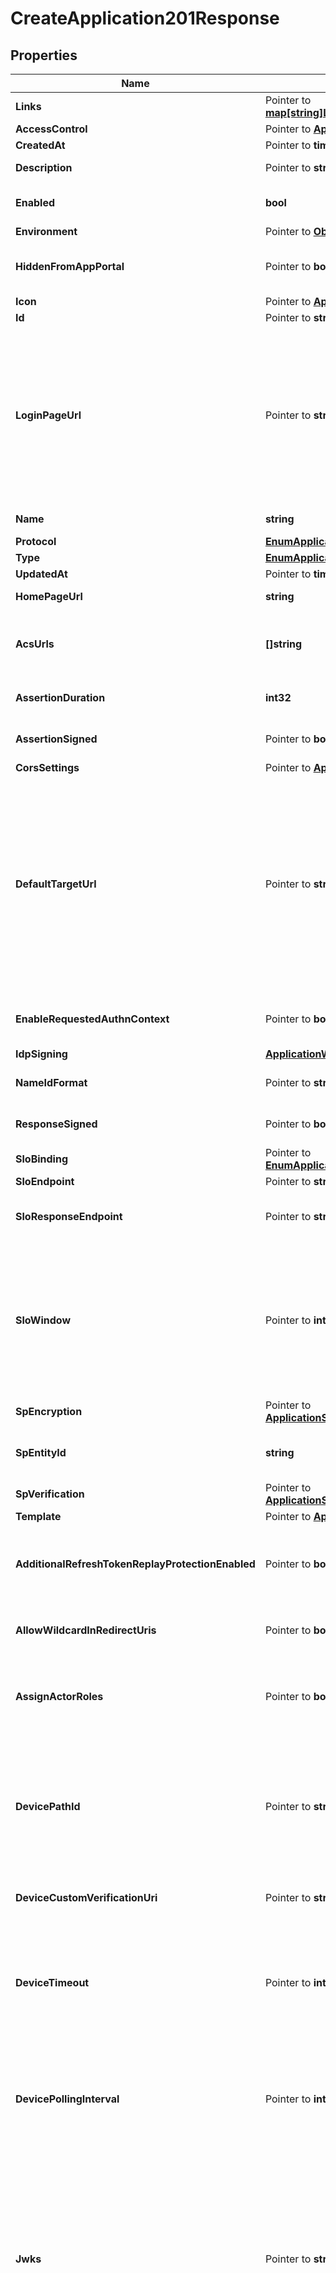# CreateApplication201Response

## Properties

Name | Type | Description | Notes
------------ | ------------- | ------------- | -------------
**Links** | Pointer to [**map[string]LinksHATEOASValue**](LinksHATEOASValue.md) |  | [optional] [readonly] 
**AccessControl** | Pointer to [**ApplicationAccessControl**](ApplicationAccessControl.md) |  | [optional] 
**CreatedAt** | Pointer to **time.Time** | The time the resource was created. | [optional] [readonly] 
**Description** | Pointer to **string** | A string that specifies the description of the application. | [optional] 
**Enabled** | **bool** | A string that specifies the current enabled state of the application. Options are ENABLED or DISABLED. | 
**Environment** | Pointer to [**ObjectEnvironment**](ObjectEnvironment.md) |  | [optional] 
**HiddenFromAppPortal** | Pointer to **bool** | A boolean to specify whether the application is hidden in the application portal despite the configured group access policy. | [optional] 
**Icon** | Pointer to [**ApplicationIcon**](ApplicationIcon.md) |  | [optional] 
**Id** | Pointer to **string** | A string that specifies the application ID. | [optional] [readonly] 
**LoginPageUrl** | Pointer to **string** | A string that specifies the custom login page URL for the application. If you set the loginPageUrl property for applications in an environment that sets a custom domain, the URL should include the top-level domain and at least one additional domain level. Warning To avoid issues with third-party cookies in some browsers, a custom domain must be used, giving your PingOne environment the same parent domain as your authentication application. For more information about custom domains, see Custom domains. | [optional] 
**Name** | **string** | A string that specifies the name of the application. This is a required property. | 
**Protocol** | [**EnumApplicationProtocol**](EnumApplicationProtocol.md) |  | 
**Type** | [**EnumApplicationType**](EnumApplicationType.md) |  | 
**UpdatedAt** | Pointer to **time.Time** | The time the resource was last updated. | [optional] [readonly] 
**HomePageUrl** | **string** | A string that specifies the custom home page URL for the application. | 
**AcsUrls** | **[]string** | A string that specifies the Assertion Consumer Service URLs. The first URL in the list is used as default (there must be at least one URL). This is a required property. | 
**AssertionDuration** | **int32** | An integer that specifies the assertion validity duration in seconds. This is a required property. | 
**AssertionSigned** | Pointer to **bool** | A boolean that specifies whether the SAML assertion itself should be signed. The default value is &#x60;true&#x60;. | [optional] [default to true]
**CorsSettings** | Pointer to [**ApplicationCorsSettings**](ApplicationCorsSettings.md) |  | [optional] 
**DefaultTargetUrl** | Pointer to **string** | This is used as the RelayState parameter by the IdP to deep link into the application after authentication. This value can be overridden by the applicationUrl query parameter for GET Identity Provider Initiated SSO. Although both of these parameters are generally URLs, because they are used as deep links, this is not enforced. If neither defaultTargetUrl nor applicationUrl is specified during a SAML authentication flow, no RelayState value is supplied to the application. The defaultTargetUrl (or the applicationUrl) value is passed to the SAML application&#39;s ACS URL as a separate RelayState key value (not within the SAMLResponse key value). | [optional] 
**EnableRequestedAuthnContext** | Pointer to **bool** | Indicates whether &#x60;requestedAuthnContext&#x60; is taken into account in policy decision-making during authentication. | [optional] 
**IdpSigning** | [**ApplicationWSFEDAllOfIdpSigning**](ApplicationWSFEDAllOfIdpSigning.md) |  | 
**NameIdFormat** | Pointer to **string** | A string that specifies the format of the Subject NameID attibute in the SAML assertion | [optional] 
**ResponseSigned** | Pointer to **bool** | A boolean that specifies whether the SAML assertion response itself should be signed. The default value is &#x60;false&#x60;. | [optional] [default to false]
**SloBinding** | Pointer to [**EnumApplicationSAMLSloBinding**](EnumApplicationSAMLSloBinding.md) |  | [optional] [default to ENUMAPPLICATIONSAMLSLOBINDING_POST]
**SloEndpoint** | Pointer to **string** | The single logout endpoint URL. | [optional] 
**SloResponseEndpoint** | Pointer to **string** | A string that specifies the endpoint URL to submit the logout response. If a value is not provided, the sloEndpoint property value is used to submit SLO response. | [optional] 
**SloWindow** | Pointer to **int32** | Defines how long PingOne can exchange logout messages with the application, specifically a &#x60;LogoutRequest&#x60; from the application, since the initial request. PingOne can also send a &#x60;LogoutRequest&#x60; to the application when a single logout is initiated by the user from other session participants, such as an application or identity provider. This setting is per application. The SLO logout is separate from the user session logout that revokes all tokens. | [optional] 
**SpEncryption** | Pointer to [**ApplicationSAMLAllOfSpEncryption**](ApplicationSAMLAllOfSpEncryption.md) |  | [optional] 
**SpEntityId** | **string** | A string that specifies the service provider entity ID used to lookup the application. This is a required property and is unique within the environment. | 
**SpVerification** | Pointer to [**ApplicationSAMLAllOfSpVerification**](ApplicationSAMLAllOfSpVerification.md) |  | [optional] 
**Template** | Pointer to [**ApplicationTemplate**](ApplicationTemplate.md) |  | [optional] 
**AdditionalRefreshTokenReplayProtectionEnabled** | Pointer to **bool** | When set to &#x60;true&#x60; (the default), if you attempt to reuse the refresh token, the authorization server immediately revokes the reused refresh token, as well as all descendant tokens. Setting this to null equates to a &#x60;false&#x60; setting. | [optional] [default to true]
**AllowWildcardInRedirectUris** | Pointer to **bool** | A boolean to specify whether wildcards are allowed in redirect URIs. For more information, see [Wildcards in Redirect URIs](https://docs.pingidentity.com/csh?context&#x3D;p1_c_wildcard_redirect_uri). | [optional] 
**AssignActorRoles** | Pointer to **bool** | A boolean that specifies whether the permissions service should assign default roles to the application. This property is set only on the POST request. The property is ignored when included in a PUT request. | [optional] 
**DevicePathId** | Pointer to **string** | A string that specifies a unique identifier within an environment for a device authorization grant flow to provide a short identifier to the application. This property is ignored when the &#x60;deviceCustomVerificationUri&#x60; property is configured. The string can contain any letters, numbers, and some special characters (regex &#x60;a-zA-Z0-9_-&#x60;). It can have a length of no more than 50 characters (&#x60;min&#x60;/&#x60;max&#x60;&#x3D;&#x60;1&#x60;/&#x60;50&#x60;). | [optional] 
**DeviceCustomVerificationUri** | Pointer to **string** | A string that specifies an optional custom verification URI that is returned for the &#x60;/device_authorization&#x60; endpoint. | [optional] 
**DeviceTimeout** | Pointer to **int32** | An integer that specifies the length of time (in seconds) that the &#x60;userCode&#x60; and &#x60;deviceCode&#x60; returned by the &#x60;/device_authorization&#x60; endpoint are valid. This property is required only for applications in which the &#x60;grantTypes&#x60; property is set to &#x60;device_code&#x60;. The default value is &#x60;600&#x60; seconds. It can have a value of no more than &#x60;3600&#x60; seconds (&#x60;min&#x60;/&#x60;max&#x60;&#x3D;&#x60;1&#x60;/&#x60;3600&#x60;). | [optional] [default to 600]
**DevicePollingInterval** | Pointer to **int32** | An integer that specifies the frequency (in seconds) for the client to poll the &#x60;/as/token&#x60; endpoint. This property is required only for applications in which the &#x60;grantTypes&#x60; property is set to &#x60;device_code&#x60;. The default value is &#x60;5&#x60; seconds. It can have a value of no more than &#x60;60&#x60; seconds (&#x60;min&#x60;/&#x60;max&#x60;&#x3D;&#x60;1&#x60;/&#x60;60&#x60;). | [optional] [default to 5]
**Jwks** | Pointer to **string** | A JWKS string that validates the signature of signed JWTs for applications that use the &#x60;PRIVATE_KEY_JWT&#x60; option for the &#x60;tokenEndpointAuthMethod&#x60;. This property is required when &#x60;tokenEndpointAuthMethod&#x60; is &#x60;PRIVATE_KEY_JWT&#x60; and the &#x60;jwksUrl&#x60; property is empty. For more information, see [Create a private_key_jwt JWKS string](https://apidocs.pingidentity.com/pingone/platform/v1/api/#create-a-private_key_jwt-jwks-string). This property is also required if the optional &#x60;request&#x60; property JWT on the authorize endpoint is signed using the RS256 (or RS384, RS512) signing algorithm and the &#x60;jwksUrl&#x60; property is empty. For more infornmation about signing the request property JWT, see [Create a request property JWT](https://apidocs.pingidentity.com/pingone/platform/v1/api/#create-a-request-property-jwt). | [optional] 
**JwksUrl** | Pointer to **string** | A URL (supports &#x60;https://&#x60; only) that provides access to a JWKS string that validates the signature of signed JWTs for applications that use the &#x60;PRIVATE_KEY_JWT&#x60; option for the &#x60;tokenEndpointAuthMethod&#x60;. This property is required when &#x60;tokenEndpointAuthMethod&#x60; is &#x60;PRIVATE_KEY_JWT&#x60; and the &#x60;jwks&#x60; property is empty. For more information, see [Create a private_key_jwt JWKS string](https://apidocs.pingidentity.com/pingone/platform/v1/api/#create-a-private_key_jwt-jwks-string). This property is also required if the optional &#x60;request&#x60; property JWT on the authorize endpoint is signed using the RS256 (or RS384, RS512) signing algorithm and the &#x60;jwks&#x60; property is empty. For more infornmation about signing the request property JWT, see [Create a request property JWT](https://apidocs.pingidentity.com/pingone/platform/v1/api/#create-a-request-property-jwt). | [optional] 
**Mobile** | Pointer to [**ApplicationOIDCAllOfMobile**](ApplicationOIDCAllOfMobile.md) |  | [optional] 
**BundleId** | Pointer to **string** | **Deprecation Notice** This field is deprecated and will be removed in a future release. Use &#x60;mobile.bundleId&#x60; instead.  A string that specifies the bundle associated with the application, for push notifications in native apps. The value of the bundleId property is unique per environment, and once defined, is immutable.  | [optional] 
**PackageName** | Pointer to **string** | **Deprecation Notice** This field is deprecated and will be removed in a future release. Use &#x60;mobile.packageName&#x60; instead.  A string that specifies the package name associated with the application, for push notifications in native apps. The value of the mobile.packageName property is unique per environment, and once defined, is immutable.  | [optional] 
**Kerberos** | Pointer to [**ApplicationWSFEDAllOfKerberos**](ApplicationWSFEDAllOfKerberos.md) |  | [optional] 
**GrantTypes** | [**[]EnumApplicationOIDCGrantType**](EnumApplicationOIDCGrantType.md) | A string that specifies the grant type for the authorization request. This is a required property. Options are AUTHORIZATION_CODE, IMPLICIT, REFRESH_TOKEN, CLIENT_CREDENTIALS. | 
**InitiateLoginUri** | Pointer to **string** | A string that specifies the URI to use for third-parties to begin the sign-on process for the application. If specified, PingOne redirects users to this URI to initiate SSO to PingOne. The application is responsible for implementing the relevant OIDC flow when the initiate login URI is requested. This property is required if you want the application to appear in the PingOne Application Portal. See the OIDC specification section of [Initiating Login from a Third Party](https://openid.net/specs/openid-connect-core-1_0.html#ThirdPartyInitiatedLogin) for more information. | [optional] 
**PkceEnforcement** | Pointer to [**EnumApplicationOIDCPKCEOption**](EnumApplicationOIDCPKCEOption.md) |  | [optional] 
**PostLogoutRedirectUris** | Pointer to **[]string** | A string that specifies the URLs that the browser can be redirected to after logout. | [optional] 
**RedirectUris** | Pointer to **[]string** | A string that specifies the callback URI for the authentication response. | [optional] 
**RefreshTokenDuration** | Pointer to **int32** | An integer that specifies the lifetime in seconds of the refresh token. If a value is not provided, the default value is 2592000, or 30 days. Valid values are between 60 and 2147483647. If the &#x60;refreshTokenRollingDuration&#x60; property is specified for the application, then this property must be less than or equal to the value of &#x60;refreshTokenRollingDuration&#x60;. After this property is set, the value cannot be nullified. This value is used to generate the value for the exp claim when minting a new refresh token. | [optional] [default to 2592000]
**RefreshTokenRollingDuration** | Pointer to **int32** | An integer that specifies the number of seconds a refresh token can be exchanged before re-authentication is required. If a value is not provided, the refresh token is valid forever. Valid values are between 60 and 2147483647. After this property is set, the value cannot be nullified. This value is used to generate the value for the exp claim when minting a new refresh token. | [optional] 
**RefreshTokenRollingGracePeriodDuration** | Pointer to **int32** | The number of seconds that a refresh token may be reused after having been exchanged for a new set of tokens. This is useful in the case of network errors on the client. Valid values are between 0 and 86400 seconds. Null is treated the same as 0. | [optional] 
**ResponseTypes** | Pointer to [**[]EnumApplicationOIDCResponseType**](EnumApplicationOIDCResponseType.md) | The code or token type returned by an authorization request. Options are &#x60;TOKEN&#x60;, &#x60;ID_TOKEN&#x60;, and &#x60;CODE&#x60;. For hybrid flows that specify &#x60;CODE&#x60; with &#x60;TOKEN&#x60; or &#x60;ID_TOKEN&#x60;, see [Hybrid grant type](https://apidocs.pingidentity.com/pingone/main/v1/api/#hybrid-grant-type). | [optional] 
**RequireSignedRequestObject** | Pointer to **bool** | Indicates that the Java Web Token (JWT) for the [request query](https://openid.net/specs/openid-connect-core-1_0.html#RequestObject) parameter is required to be signed. If &#x60;false&#x60; or null (default), a signed request object is not required. Both &#x60;supportUnsignedRequestObject&#x60; and this property cannot be set to &#x60;true&#x60;. | [optional] 
**SupportUnsignedRequestObject** | Pointer to **bool** | A boolean that specifies whether the [request query](https://openid.net/specs/openid-connect-core-1_0.html#RequestObject) parameter JWT is allowed to be unsigned. If false or null (default), an unsigned request object is not allowed. | [optional] 
**Tags** | Pointer to [**[]EnumApplicationTags**](EnumApplicationTags.md) | An array that specifies the list of labels associated with the application. Options are &#x60;PING_FED_CONNECTION_INTEGRATION&#x60;.  Only applicable for creating worker applications. | [optional] 
**TargetLinkUri** | Pointer to **string** | The URI for the application. If specified, PingOne will redirect application users to this URI after a user is authenticated. In the PingOne admin console, this becomes the value of the &#x60;target_link_uri&#x60; parameter used for the Initiate Single Sign-On URL field. | [optional] 
**TokenEndpointAuthMethod** | [**EnumApplicationOIDCTokenAuthMethod**](EnumApplicationOIDCTokenAuthMethod.md) |  | 
**ParRequirement** | Pointer to [**EnumApplicationOIDCPARRequirement**](EnumApplicationOIDCPARRequirement.md) |  | [optional] [default to ENUMAPPLICATIONOIDCPARREQUIREMENT_OPTIONAL]
**ParTimeout** | Pointer to **int32** | PAR timeout in seconds. Must be between &#x60;1&#x60; and &#x60;600&#x60;. The default value is &#x60;60&#x60;. | [optional] [default to 60]
**Signing** | Pointer to [**ApplicationOIDCAllOfSigning**](ApplicationOIDCAllOfSigning.md) |  | [optional] 
**AudienceRestriction** | Pointer to **string** | The service provider ID. Defaults to &#x60;urn:federation:MicrosoftOnline&#x60;. | [optional] [default to "urn:federation:MicrosoftOnline"]
**DomainName** | **string** | The federated domain name (for example, the Azure custom domain). | 
**ReplyUrl** | **string** | The URL that the replying party (such as, Office365) uses to accept submissions of RequestSecurityTokenResponse messages that are a result of SSO requests. | 

## Methods

### NewCreateApplication201Response

`func NewCreateApplication201Response(enabled bool, name string, protocol EnumApplicationProtocol, type_ EnumApplicationType, homePageUrl string, acsUrls []string, assertionDuration int32, idpSigning ApplicationWSFEDAllOfIdpSigning, spEntityId string, grantTypes []EnumApplicationOIDCGrantType, tokenEndpointAuthMethod EnumApplicationOIDCTokenAuthMethod, domainName string, replyUrl string, ) *CreateApplication201Response`

NewCreateApplication201Response instantiates a new CreateApplication201Response object
This constructor will assign default values to properties that have it defined,
and makes sure properties required by API are set, but the set of arguments
will change when the set of required properties is changed

### NewCreateApplication201ResponseWithDefaults

`func NewCreateApplication201ResponseWithDefaults() *CreateApplication201Response`

NewCreateApplication201ResponseWithDefaults instantiates a new CreateApplication201Response object
This constructor will only assign default values to properties that have it defined,
but it doesn't guarantee that properties required by API are set

### GetLinks

`func (o *CreateApplication201Response) GetLinks() map[string]LinksHATEOASValue`

GetLinks returns the Links field if non-nil, zero value otherwise.

### GetLinksOk

`func (o *CreateApplication201Response) GetLinksOk() (*map[string]LinksHATEOASValue, bool)`

GetLinksOk returns a tuple with the Links field if it's non-nil, zero value otherwise
and a boolean to check if the value has been set.

### SetLinks

`func (o *CreateApplication201Response) SetLinks(v map[string]LinksHATEOASValue)`

SetLinks sets Links field to given value.

### HasLinks

`func (o *CreateApplication201Response) HasLinks() bool`

HasLinks returns a boolean if a field has been set.

### GetAccessControl

`func (o *CreateApplication201Response) GetAccessControl() ApplicationAccessControl`

GetAccessControl returns the AccessControl field if non-nil, zero value otherwise.

### GetAccessControlOk

`func (o *CreateApplication201Response) GetAccessControlOk() (*ApplicationAccessControl, bool)`

GetAccessControlOk returns a tuple with the AccessControl field if it's non-nil, zero value otherwise
and a boolean to check if the value has been set.

### SetAccessControl

`func (o *CreateApplication201Response) SetAccessControl(v ApplicationAccessControl)`

SetAccessControl sets AccessControl field to given value.

### HasAccessControl

`func (o *CreateApplication201Response) HasAccessControl() bool`

HasAccessControl returns a boolean if a field has been set.

### GetCreatedAt

`func (o *CreateApplication201Response) GetCreatedAt() time.Time`

GetCreatedAt returns the CreatedAt field if non-nil, zero value otherwise.

### GetCreatedAtOk

`func (o *CreateApplication201Response) GetCreatedAtOk() (*time.Time, bool)`

GetCreatedAtOk returns a tuple with the CreatedAt field if it's non-nil, zero value otherwise
and a boolean to check if the value has been set.

### SetCreatedAt

`func (o *CreateApplication201Response) SetCreatedAt(v time.Time)`

SetCreatedAt sets CreatedAt field to given value.

### HasCreatedAt

`func (o *CreateApplication201Response) HasCreatedAt() bool`

HasCreatedAt returns a boolean if a field has been set.

### GetDescription

`func (o *CreateApplication201Response) GetDescription() string`

GetDescription returns the Description field if non-nil, zero value otherwise.

### GetDescriptionOk

`func (o *CreateApplication201Response) GetDescriptionOk() (*string, bool)`

GetDescriptionOk returns a tuple with the Description field if it's non-nil, zero value otherwise
and a boolean to check if the value has been set.

### SetDescription

`func (o *CreateApplication201Response) SetDescription(v string)`

SetDescription sets Description field to given value.

### HasDescription

`func (o *CreateApplication201Response) HasDescription() bool`

HasDescription returns a boolean if a field has been set.

### GetEnabled

`func (o *CreateApplication201Response) GetEnabled() bool`

GetEnabled returns the Enabled field if non-nil, zero value otherwise.

### GetEnabledOk

`func (o *CreateApplication201Response) GetEnabledOk() (*bool, bool)`

GetEnabledOk returns a tuple with the Enabled field if it's non-nil, zero value otherwise
and a boolean to check if the value has been set.

### SetEnabled

`func (o *CreateApplication201Response) SetEnabled(v bool)`

SetEnabled sets Enabled field to given value.


### GetEnvironment

`func (o *CreateApplication201Response) GetEnvironment() ObjectEnvironment`

GetEnvironment returns the Environment field if non-nil, zero value otherwise.

### GetEnvironmentOk

`func (o *CreateApplication201Response) GetEnvironmentOk() (*ObjectEnvironment, bool)`

GetEnvironmentOk returns a tuple with the Environment field if it's non-nil, zero value otherwise
and a boolean to check if the value has been set.

### SetEnvironment

`func (o *CreateApplication201Response) SetEnvironment(v ObjectEnvironment)`

SetEnvironment sets Environment field to given value.

### HasEnvironment

`func (o *CreateApplication201Response) HasEnvironment() bool`

HasEnvironment returns a boolean if a field has been set.

### GetHiddenFromAppPortal

`func (o *CreateApplication201Response) GetHiddenFromAppPortal() bool`

GetHiddenFromAppPortal returns the HiddenFromAppPortal field if non-nil, zero value otherwise.

### GetHiddenFromAppPortalOk

`func (o *CreateApplication201Response) GetHiddenFromAppPortalOk() (*bool, bool)`

GetHiddenFromAppPortalOk returns a tuple with the HiddenFromAppPortal field if it's non-nil, zero value otherwise
and a boolean to check if the value has been set.

### SetHiddenFromAppPortal

`func (o *CreateApplication201Response) SetHiddenFromAppPortal(v bool)`

SetHiddenFromAppPortal sets HiddenFromAppPortal field to given value.

### HasHiddenFromAppPortal

`func (o *CreateApplication201Response) HasHiddenFromAppPortal() bool`

HasHiddenFromAppPortal returns a boolean if a field has been set.

### GetIcon

`func (o *CreateApplication201Response) GetIcon() ApplicationIcon`

GetIcon returns the Icon field if non-nil, zero value otherwise.

### GetIconOk

`func (o *CreateApplication201Response) GetIconOk() (*ApplicationIcon, bool)`

GetIconOk returns a tuple with the Icon field if it's non-nil, zero value otherwise
and a boolean to check if the value has been set.

### SetIcon

`func (o *CreateApplication201Response) SetIcon(v ApplicationIcon)`

SetIcon sets Icon field to given value.

### HasIcon

`func (o *CreateApplication201Response) HasIcon() bool`

HasIcon returns a boolean if a field has been set.

### GetId

`func (o *CreateApplication201Response) GetId() string`

GetId returns the Id field if non-nil, zero value otherwise.

### GetIdOk

`func (o *CreateApplication201Response) GetIdOk() (*string, bool)`

GetIdOk returns a tuple with the Id field if it's non-nil, zero value otherwise
and a boolean to check if the value has been set.

### SetId

`func (o *CreateApplication201Response) SetId(v string)`

SetId sets Id field to given value.

### HasId

`func (o *CreateApplication201Response) HasId() bool`

HasId returns a boolean if a field has been set.

### GetLoginPageUrl

`func (o *CreateApplication201Response) GetLoginPageUrl() string`

GetLoginPageUrl returns the LoginPageUrl field if non-nil, zero value otherwise.

### GetLoginPageUrlOk

`func (o *CreateApplication201Response) GetLoginPageUrlOk() (*string, bool)`

GetLoginPageUrlOk returns a tuple with the LoginPageUrl field if it's non-nil, zero value otherwise
and a boolean to check if the value has been set.

### SetLoginPageUrl

`func (o *CreateApplication201Response) SetLoginPageUrl(v string)`

SetLoginPageUrl sets LoginPageUrl field to given value.

### HasLoginPageUrl

`func (o *CreateApplication201Response) HasLoginPageUrl() bool`

HasLoginPageUrl returns a boolean if a field has been set.

### GetName

`func (o *CreateApplication201Response) GetName() string`

GetName returns the Name field if non-nil, zero value otherwise.

### GetNameOk

`func (o *CreateApplication201Response) GetNameOk() (*string, bool)`

GetNameOk returns a tuple with the Name field if it's non-nil, zero value otherwise
and a boolean to check if the value has been set.

### SetName

`func (o *CreateApplication201Response) SetName(v string)`

SetName sets Name field to given value.


### GetProtocol

`func (o *CreateApplication201Response) GetProtocol() EnumApplicationProtocol`

GetProtocol returns the Protocol field if non-nil, zero value otherwise.

### GetProtocolOk

`func (o *CreateApplication201Response) GetProtocolOk() (*EnumApplicationProtocol, bool)`

GetProtocolOk returns a tuple with the Protocol field if it's non-nil, zero value otherwise
and a boolean to check if the value has been set.

### SetProtocol

`func (o *CreateApplication201Response) SetProtocol(v EnumApplicationProtocol)`

SetProtocol sets Protocol field to given value.


### GetType

`func (o *CreateApplication201Response) GetType() EnumApplicationType`

GetType returns the Type field if non-nil, zero value otherwise.

### GetTypeOk

`func (o *CreateApplication201Response) GetTypeOk() (*EnumApplicationType, bool)`

GetTypeOk returns a tuple with the Type field if it's non-nil, zero value otherwise
and a boolean to check if the value has been set.

### SetType

`func (o *CreateApplication201Response) SetType(v EnumApplicationType)`

SetType sets Type field to given value.


### GetUpdatedAt

`func (o *CreateApplication201Response) GetUpdatedAt() time.Time`

GetUpdatedAt returns the UpdatedAt field if non-nil, zero value otherwise.

### GetUpdatedAtOk

`func (o *CreateApplication201Response) GetUpdatedAtOk() (*time.Time, bool)`

GetUpdatedAtOk returns a tuple with the UpdatedAt field if it's non-nil, zero value otherwise
and a boolean to check if the value has been set.

### SetUpdatedAt

`func (o *CreateApplication201Response) SetUpdatedAt(v time.Time)`

SetUpdatedAt sets UpdatedAt field to given value.

### HasUpdatedAt

`func (o *CreateApplication201Response) HasUpdatedAt() bool`

HasUpdatedAt returns a boolean if a field has been set.

### GetHomePageUrl

`func (o *CreateApplication201Response) GetHomePageUrl() string`

GetHomePageUrl returns the HomePageUrl field if non-nil, zero value otherwise.

### GetHomePageUrlOk

`func (o *CreateApplication201Response) GetHomePageUrlOk() (*string, bool)`

GetHomePageUrlOk returns a tuple with the HomePageUrl field if it's non-nil, zero value otherwise
and a boolean to check if the value has been set.

### SetHomePageUrl

`func (o *CreateApplication201Response) SetHomePageUrl(v string)`

SetHomePageUrl sets HomePageUrl field to given value.


### GetAcsUrls

`func (o *CreateApplication201Response) GetAcsUrls() []string`

GetAcsUrls returns the AcsUrls field if non-nil, zero value otherwise.

### GetAcsUrlsOk

`func (o *CreateApplication201Response) GetAcsUrlsOk() (*[]string, bool)`

GetAcsUrlsOk returns a tuple with the AcsUrls field if it's non-nil, zero value otherwise
and a boolean to check if the value has been set.

### SetAcsUrls

`func (o *CreateApplication201Response) SetAcsUrls(v []string)`

SetAcsUrls sets AcsUrls field to given value.


### GetAssertionDuration

`func (o *CreateApplication201Response) GetAssertionDuration() int32`

GetAssertionDuration returns the AssertionDuration field if non-nil, zero value otherwise.

### GetAssertionDurationOk

`func (o *CreateApplication201Response) GetAssertionDurationOk() (*int32, bool)`

GetAssertionDurationOk returns a tuple with the AssertionDuration field if it's non-nil, zero value otherwise
and a boolean to check if the value has been set.

### SetAssertionDuration

`func (o *CreateApplication201Response) SetAssertionDuration(v int32)`

SetAssertionDuration sets AssertionDuration field to given value.


### GetAssertionSigned

`func (o *CreateApplication201Response) GetAssertionSigned() bool`

GetAssertionSigned returns the AssertionSigned field if non-nil, zero value otherwise.

### GetAssertionSignedOk

`func (o *CreateApplication201Response) GetAssertionSignedOk() (*bool, bool)`

GetAssertionSignedOk returns a tuple with the AssertionSigned field if it's non-nil, zero value otherwise
and a boolean to check if the value has been set.

### SetAssertionSigned

`func (o *CreateApplication201Response) SetAssertionSigned(v bool)`

SetAssertionSigned sets AssertionSigned field to given value.

### HasAssertionSigned

`func (o *CreateApplication201Response) HasAssertionSigned() bool`

HasAssertionSigned returns a boolean if a field has been set.

### GetCorsSettings

`func (o *CreateApplication201Response) GetCorsSettings() ApplicationCorsSettings`

GetCorsSettings returns the CorsSettings field if non-nil, zero value otherwise.

### GetCorsSettingsOk

`func (o *CreateApplication201Response) GetCorsSettingsOk() (*ApplicationCorsSettings, bool)`

GetCorsSettingsOk returns a tuple with the CorsSettings field if it's non-nil, zero value otherwise
and a boolean to check if the value has been set.

### SetCorsSettings

`func (o *CreateApplication201Response) SetCorsSettings(v ApplicationCorsSettings)`

SetCorsSettings sets CorsSettings field to given value.

### HasCorsSettings

`func (o *CreateApplication201Response) HasCorsSettings() bool`

HasCorsSettings returns a boolean if a field has been set.

### GetDefaultTargetUrl

`func (o *CreateApplication201Response) GetDefaultTargetUrl() string`

GetDefaultTargetUrl returns the DefaultTargetUrl field if non-nil, zero value otherwise.

### GetDefaultTargetUrlOk

`func (o *CreateApplication201Response) GetDefaultTargetUrlOk() (*string, bool)`

GetDefaultTargetUrlOk returns a tuple with the DefaultTargetUrl field if it's non-nil, zero value otherwise
and a boolean to check if the value has been set.

### SetDefaultTargetUrl

`func (o *CreateApplication201Response) SetDefaultTargetUrl(v string)`

SetDefaultTargetUrl sets DefaultTargetUrl field to given value.

### HasDefaultTargetUrl

`func (o *CreateApplication201Response) HasDefaultTargetUrl() bool`

HasDefaultTargetUrl returns a boolean if a field has been set.

### GetEnableRequestedAuthnContext

`func (o *CreateApplication201Response) GetEnableRequestedAuthnContext() bool`

GetEnableRequestedAuthnContext returns the EnableRequestedAuthnContext field if non-nil, zero value otherwise.

### GetEnableRequestedAuthnContextOk

`func (o *CreateApplication201Response) GetEnableRequestedAuthnContextOk() (*bool, bool)`

GetEnableRequestedAuthnContextOk returns a tuple with the EnableRequestedAuthnContext field if it's non-nil, zero value otherwise
and a boolean to check if the value has been set.

### SetEnableRequestedAuthnContext

`func (o *CreateApplication201Response) SetEnableRequestedAuthnContext(v bool)`

SetEnableRequestedAuthnContext sets EnableRequestedAuthnContext field to given value.

### HasEnableRequestedAuthnContext

`func (o *CreateApplication201Response) HasEnableRequestedAuthnContext() bool`

HasEnableRequestedAuthnContext returns a boolean if a field has been set.

### GetIdpSigning

`func (o *CreateApplication201Response) GetIdpSigning() ApplicationWSFEDAllOfIdpSigning`

GetIdpSigning returns the IdpSigning field if non-nil, zero value otherwise.

### GetIdpSigningOk

`func (o *CreateApplication201Response) GetIdpSigningOk() (*ApplicationWSFEDAllOfIdpSigning, bool)`

GetIdpSigningOk returns a tuple with the IdpSigning field if it's non-nil, zero value otherwise
and a boolean to check if the value has been set.

### SetIdpSigning

`func (o *CreateApplication201Response) SetIdpSigning(v ApplicationWSFEDAllOfIdpSigning)`

SetIdpSigning sets IdpSigning field to given value.


### GetNameIdFormat

`func (o *CreateApplication201Response) GetNameIdFormat() string`

GetNameIdFormat returns the NameIdFormat field if non-nil, zero value otherwise.

### GetNameIdFormatOk

`func (o *CreateApplication201Response) GetNameIdFormatOk() (*string, bool)`

GetNameIdFormatOk returns a tuple with the NameIdFormat field if it's non-nil, zero value otherwise
and a boolean to check if the value has been set.

### SetNameIdFormat

`func (o *CreateApplication201Response) SetNameIdFormat(v string)`

SetNameIdFormat sets NameIdFormat field to given value.

### HasNameIdFormat

`func (o *CreateApplication201Response) HasNameIdFormat() bool`

HasNameIdFormat returns a boolean if a field has been set.

### GetResponseSigned

`func (o *CreateApplication201Response) GetResponseSigned() bool`

GetResponseSigned returns the ResponseSigned field if non-nil, zero value otherwise.

### GetResponseSignedOk

`func (o *CreateApplication201Response) GetResponseSignedOk() (*bool, bool)`

GetResponseSignedOk returns a tuple with the ResponseSigned field if it's non-nil, zero value otherwise
and a boolean to check if the value has been set.

### SetResponseSigned

`func (o *CreateApplication201Response) SetResponseSigned(v bool)`

SetResponseSigned sets ResponseSigned field to given value.

### HasResponseSigned

`func (o *CreateApplication201Response) HasResponseSigned() bool`

HasResponseSigned returns a boolean if a field has been set.

### GetSloBinding

`func (o *CreateApplication201Response) GetSloBinding() EnumApplicationSAMLSloBinding`

GetSloBinding returns the SloBinding field if non-nil, zero value otherwise.

### GetSloBindingOk

`func (o *CreateApplication201Response) GetSloBindingOk() (*EnumApplicationSAMLSloBinding, bool)`

GetSloBindingOk returns a tuple with the SloBinding field if it's non-nil, zero value otherwise
and a boolean to check if the value has been set.

### SetSloBinding

`func (o *CreateApplication201Response) SetSloBinding(v EnumApplicationSAMLSloBinding)`

SetSloBinding sets SloBinding field to given value.

### HasSloBinding

`func (o *CreateApplication201Response) HasSloBinding() bool`

HasSloBinding returns a boolean if a field has been set.

### GetSloEndpoint

`func (o *CreateApplication201Response) GetSloEndpoint() string`

GetSloEndpoint returns the SloEndpoint field if non-nil, zero value otherwise.

### GetSloEndpointOk

`func (o *CreateApplication201Response) GetSloEndpointOk() (*string, bool)`

GetSloEndpointOk returns a tuple with the SloEndpoint field if it's non-nil, zero value otherwise
and a boolean to check if the value has been set.

### SetSloEndpoint

`func (o *CreateApplication201Response) SetSloEndpoint(v string)`

SetSloEndpoint sets SloEndpoint field to given value.

### HasSloEndpoint

`func (o *CreateApplication201Response) HasSloEndpoint() bool`

HasSloEndpoint returns a boolean if a field has been set.

### GetSloResponseEndpoint

`func (o *CreateApplication201Response) GetSloResponseEndpoint() string`

GetSloResponseEndpoint returns the SloResponseEndpoint field if non-nil, zero value otherwise.

### GetSloResponseEndpointOk

`func (o *CreateApplication201Response) GetSloResponseEndpointOk() (*string, bool)`

GetSloResponseEndpointOk returns a tuple with the SloResponseEndpoint field if it's non-nil, zero value otherwise
and a boolean to check if the value has been set.

### SetSloResponseEndpoint

`func (o *CreateApplication201Response) SetSloResponseEndpoint(v string)`

SetSloResponseEndpoint sets SloResponseEndpoint field to given value.

### HasSloResponseEndpoint

`func (o *CreateApplication201Response) HasSloResponseEndpoint() bool`

HasSloResponseEndpoint returns a boolean if a field has been set.

### GetSloWindow

`func (o *CreateApplication201Response) GetSloWindow() int32`

GetSloWindow returns the SloWindow field if non-nil, zero value otherwise.

### GetSloWindowOk

`func (o *CreateApplication201Response) GetSloWindowOk() (*int32, bool)`

GetSloWindowOk returns a tuple with the SloWindow field if it's non-nil, zero value otherwise
and a boolean to check if the value has been set.

### SetSloWindow

`func (o *CreateApplication201Response) SetSloWindow(v int32)`

SetSloWindow sets SloWindow field to given value.

### HasSloWindow

`func (o *CreateApplication201Response) HasSloWindow() bool`

HasSloWindow returns a boolean if a field has been set.

### GetSpEncryption

`func (o *CreateApplication201Response) GetSpEncryption() ApplicationSAMLAllOfSpEncryption`

GetSpEncryption returns the SpEncryption field if non-nil, zero value otherwise.

### GetSpEncryptionOk

`func (o *CreateApplication201Response) GetSpEncryptionOk() (*ApplicationSAMLAllOfSpEncryption, bool)`

GetSpEncryptionOk returns a tuple with the SpEncryption field if it's non-nil, zero value otherwise
and a boolean to check if the value has been set.

### SetSpEncryption

`func (o *CreateApplication201Response) SetSpEncryption(v ApplicationSAMLAllOfSpEncryption)`

SetSpEncryption sets SpEncryption field to given value.

### HasSpEncryption

`func (o *CreateApplication201Response) HasSpEncryption() bool`

HasSpEncryption returns a boolean if a field has been set.

### GetSpEntityId

`func (o *CreateApplication201Response) GetSpEntityId() string`

GetSpEntityId returns the SpEntityId field if non-nil, zero value otherwise.

### GetSpEntityIdOk

`func (o *CreateApplication201Response) GetSpEntityIdOk() (*string, bool)`

GetSpEntityIdOk returns a tuple with the SpEntityId field if it's non-nil, zero value otherwise
and a boolean to check if the value has been set.

### SetSpEntityId

`func (o *CreateApplication201Response) SetSpEntityId(v string)`

SetSpEntityId sets SpEntityId field to given value.


### GetSpVerification

`func (o *CreateApplication201Response) GetSpVerification() ApplicationSAMLAllOfSpVerification`

GetSpVerification returns the SpVerification field if non-nil, zero value otherwise.

### GetSpVerificationOk

`func (o *CreateApplication201Response) GetSpVerificationOk() (*ApplicationSAMLAllOfSpVerification, bool)`

GetSpVerificationOk returns a tuple with the SpVerification field if it's non-nil, zero value otherwise
and a boolean to check if the value has been set.

### SetSpVerification

`func (o *CreateApplication201Response) SetSpVerification(v ApplicationSAMLAllOfSpVerification)`

SetSpVerification sets SpVerification field to given value.

### HasSpVerification

`func (o *CreateApplication201Response) HasSpVerification() bool`

HasSpVerification returns a boolean if a field has been set.

### GetTemplate

`func (o *CreateApplication201Response) GetTemplate() ApplicationTemplate`

GetTemplate returns the Template field if non-nil, zero value otherwise.

### GetTemplateOk

`func (o *CreateApplication201Response) GetTemplateOk() (*ApplicationTemplate, bool)`

GetTemplateOk returns a tuple with the Template field if it's non-nil, zero value otherwise
and a boolean to check if the value has been set.

### SetTemplate

`func (o *CreateApplication201Response) SetTemplate(v ApplicationTemplate)`

SetTemplate sets Template field to given value.

### HasTemplate

`func (o *CreateApplication201Response) HasTemplate() bool`

HasTemplate returns a boolean if a field has been set.

### GetAdditionalRefreshTokenReplayProtectionEnabled

`func (o *CreateApplication201Response) GetAdditionalRefreshTokenReplayProtectionEnabled() bool`

GetAdditionalRefreshTokenReplayProtectionEnabled returns the AdditionalRefreshTokenReplayProtectionEnabled field if non-nil, zero value otherwise.

### GetAdditionalRefreshTokenReplayProtectionEnabledOk

`func (o *CreateApplication201Response) GetAdditionalRefreshTokenReplayProtectionEnabledOk() (*bool, bool)`

GetAdditionalRefreshTokenReplayProtectionEnabledOk returns a tuple with the AdditionalRefreshTokenReplayProtectionEnabled field if it's non-nil, zero value otherwise
and a boolean to check if the value has been set.

### SetAdditionalRefreshTokenReplayProtectionEnabled

`func (o *CreateApplication201Response) SetAdditionalRefreshTokenReplayProtectionEnabled(v bool)`

SetAdditionalRefreshTokenReplayProtectionEnabled sets AdditionalRefreshTokenReplayProtectionEnabled field to given value.

### HasAdditionalRefreshTokenReplayProtectionEnabled

`func (o *CreateApplication201Response) HasAdditionalRefreshTokenReplayProtectionEnabled() bool`

HasAdditionalRefreshTokenReplayProtectionEnabled returns a boolean if a field has been set.

### GetAllowWildcardInRedirectUris

`func (o *CreateApplication201Response) GetAllowWildcardInRedirectUris() bool`

GetAllowWildcardInRedirectUris returns the AllowWildcardInRedirectUris field if non-nil, zero value otherwise.

### GetAllowWildcardInRedirectUrisOk

`func (o *CreateApplication201Response) GetAllowWildcardInRedirectUrisOk() (*bool, bool)`

GetAllowWildcardInRedirectUrisOk returns a tuple with the AllowWildcardInRedirectUris field if it's non-nil, zero value otherwise
and a boolean to check if the value has been set.

### SetAllowWildcardInRedirectUris

`func (o *CreateApplication201Response) SetAllowWildcardInRedirectUris(v bool)`

SetAllowWildcardInRedirectUris sets AllowWildcardInRedirectUris field to given value.

### HasAllowWildcardInRedirectUris

`func (o *CreateApplication201Response) HasAllowWildcardInRedirectUris() bool`

HasAllowWildcardInRedirectUris returns a boolean if a field has been set.

### GetAssignActorRoles

`func (o *CreateApplication201Response) GetAssignActorRoles() bool`

GetAssignActorRoles returns the AssignActorRoles field if non-nil, zero value otherwise.

### GetAssignActorRolesOk

`func (o *CreateApplication201Response) GetAssignActorRolesOk() (*bool, bool)`

GetAssignActorRolesOk returns a tuple with the AssignActorRoles field if it's non-nil, zero value otherwise
and a boolean to check if the value has been set.

### SetAssignActorRoles

`func (o *CreateApplication201Response) SetAssignActorRoles(v bool)`

SetAssignActorRoles sets AssignActorRoles field to given value.

### HasAssignActorRoles

`func (o *CreateApplication201Response) HasAssignActorRoles() bool`

HasAssignActorRoles returns a boolean if a field has been set.

### GetDevicePathId

`func (o *CreateApplication201Response) GetDevicePathId() string`

GetDevicePathId returns the DevicePathId field if non-nil, zero value otherwise.

### GetDevicePathIdOk

`func (o *CreateApplication201Response) GetDevicePathIdOk() (*string, bool)`

GetDevicePathIdOk returns a tuple with the DevicePathId field if it's non-nil, zero value otherwise
and a boolean to check if the value has been set.

### SetDevicePathId

`func (o *CreateApplication201Response) SetDevicePathId(v string)`

SetDevicePathId sets DevicePathId field to given value.

### HasDevicePathId

`func (o *CreateApplication201Response) HasDevicePathId() bool`

HasDevicePathId returns a boolean if a field has been set.

### GetDeviceCustomVerificationUri

`func (o *CreateApplication201Response) GetDeviceCustomVerificationUri() string`

GetDeviceCustomVerificationUri returns the DeviceCustomVerificationUri field if non-nil, zero value otherwise.

### GetDeviceCustomVerificationUriOk

`func (o *CreateApplication201Response) GetDeviceCustomVerificationUriOk() (*string, bool)`

GetDeviceCustomVerificationUriOk returns a tuple with the DeviceCustomVerificationUri field if it's non-nil, zero value otherwise
and a boolean to check if the value has been set.

### SetDeviceCustomVerificationUri

`func (o *CreateApplication201Response) SetDeviceCustomVerificationUri(v string)`

SetDeviceCustomVerificationUri sets DeviceCustomVerificationUri field to given value.

### HasDeviceCustomVerificationUri

`func (o *CreateApplication201Response) HasDeviceCustomVerificationUri() bool`

HasDeviceCustomVerificationUri returns a boolean if a field has been set.

### GetDeviceTimeout

`func (o *CreateApplication201Response) GetDeviceTimeout() int32`

GetDeviceTimeout returns the DeviceTimeout field if non-nil, zero value otherwise.

### GetDeviceTimeoutOk

`func (o *CreateApplication201Response) GetDeviceTimeoutOk() (*int32, bool)`

GetDeviceTimeoutOk returns a tuple with the DeviceTimeout field if it's non-nil, zero value otherwise
and a boolean to check if the value has been set.

### SetDeviceTimeout

`func (o *CreateApplication201Response) SetDeviceTimeout(v int32)`

SetDeviceTimeout sets DeviceTimeout field to given value.

### HasDeviceTimeout

`func (o *CreateApplication201Response) HasDeviceTimeout() bool`

HasDeviceTimeout returns a boolean if a field has been set.

### GetDevicePollingInterval

`func (o *CreateApplication201Response) GetDevicePollingInterval() int32`

GetDevicePollingInterval returns the DevicePollingInterval field if non-nil, zero value otherwise.

### GetDevicePollingIntervalOk

`func (o *CreateApplication201Response) GetDevicePollingIntervalOk() (*int32, bool)`

GetDevicePollingIntervalOk returns a tuple with the DevicePollingInterval field if it's non-nil, zero value otherwise
and a boolean to check if the value has been set.

### SetDevicePollingInterval

`func (o *CreateApplication201Response) SetDevicePollingInterval(v int32)`

SetDevicePollingInterval sets DevicePollingInterval field to given value.

### HasDevicePollingInterval

`func (o *CreateApplication201Response) HasDevicePollingInterval() bool`

HasDevicePollingInterval returns a boolean if a field has been set.

### GetJwks

`func (o *CreateApplication201Response) GetJwks() string`

GetJwks returns the Jwks field if non-nil, zero value otherwise.

### GetJwksOk

`func (o *CreateApplication201Response) GetJwksOk() (*string, bool)`

GetJwksOk returns a tuple with the Jwks field if it's non-nil, zero value otherwise
and a boolean to check if the value has been set.

### SetJwks

`func (o *CreateApplication201Response) SetJwks(v string)`

SetJwks sets Jwks field to given value.

### HasJwks

`func (o *CreateApplication201Response) HasJwks() bool`

HasJwks returns a boolean if a field has been set.

### GetJwksUrl

`func (o *CreateApplication201Response) GetJwksUrl() string`

GetJwksUrl returns the JwksUrl field if non-nil, zero value otherwise.

### GetJwksUrlOk

`func (o *CreateApplication201Response) GetJwksUrlOk() (*string, bool)`

GetJwksUrlOk returns a tuple with the JwksUrl field if it's non-nil, zero value otherwise
and a boolean to check if the value has been set.

### SetJwksUrl

`func (o *CreateApplication201Response) SetJwksUrl(v string)`

SetJwksUrl sets JwksUrl field to given value.

### HasJwksUrl

`func (o *CreateApplication201Response) HasJwksUrl() bool`

HasJwksUrl returns a boolean if a field has been set.

### GetMobile

`func (o *CreateApplication201Response) GetMobile() ApplicationOIDCAllOfMobile`

GetMobile returns the Mobile field if non-nil, zero value otherwise.

### GetMobileOk

`func (o *CreateApplication201Response) GetMobileOk() (*ApplicationOIDCAllOfMobile, bool)`

GetMobileOk returns a tuple with the Mobile field if it's non-nil, zero value otherwise
and a boolean to check if the value has been set.

### SetMobile

`func (o *CreateApplication201Response) SetMobile(v ApplicationOIDCAllOfMobile)`

SetMobile sets Mobile field to given value.

### HasMobile

`func (o *CreateApplication201Response) HasMobile() bool`

HasMobile returns a boolean if a field has been set.

### GetBundleId

`func (o *CreateApplication201Response) GetBundleId() string`

GetBundleId returns the BundleId field if non-nil, zero value otherwise.

### GetBundleIdOk

`func (o *CreateApplication201Response) GetBundleIdOk() (*string, bool)`

GetBundleIdOk returns a tuple with the BundleId field if it's non-nil, zero value otherwise
and a boolean to check if the value has been set.

### SetBundleId

`func (o *CreateApplication201Response) SetBundleId(v string)`

SetBundleId sets BundleId field to given value.

### HasBundleId

`func (o *CreateApplication201Response) HasBundleId() bool`

HasBundleId returns a boolean if a field has been set.

### GetPackageName

`func (o *CreateApplication201Response) GetPackageName() string`

GetPackageName returns the PackageName field if non-nil, zero value otherwise.

### GetPackageNameOk

`func (o *CreateApplication201Response) GetPackageNameOk() (*string, bool)`

GetPackageNameOk returns a tuple with the PackageName field if it's non-nil, zero value otherwise
and a boolean to check if the value has been set.

### SetPackageName

`func (o *CreateApplication201Response) SetPackageName(v string)`

SetPackageName sets PackageName field to given value.

### HasPackageName

`func (o *CreateApplication201Response) HasPackageName() bool`

HasPackageName returns a boolean if a field has been set.

### GetKerberos

`func (o *CreateApplication201Response) GetKerberos() ApplicationWSFEDAllOfKerberos`

GetKerberos returns the Kerberos field if non-nil, zero value otherwise.

### GetKerberosOk

`func (o *CreateApplication201Response) GetKerberosOk() (*ApplicationWSFEDAllOfKerberos, bool)`

GetKerberosOk returns a tuple with the Kerberos field if it's non-nil, zero value otherwise
and a boolean to check if the value has been set.

### SetKerberos

`func (o *CreateApplication201Response) SetKerberos(v ApplicationWSFEDAllOfKerberos)`

SetKerberos sets Kerberos field to given value.

### HasKerberos

`func (o *CreateApplication201Response) HasKerberos() bool`

HasKerberos returns a boolean if a field has been set.

### GetGrantTypes

`func (o *CreateApplication201Response) GetGrantTypes() []EnumApplicationOIDCGrantType`

GetGrantTypes returns the GrantTypes field if non-nil, zero value otherwise.

### GetGrantTypesOk

`func (o *CreateApplication201Response) GetGrantTypesOk() (*[]EnumApplicationOIDCGrantType, bool)`

GetGrantTypesOk returns a tuple with the GrantTypes field if it's non-nil, zero value otherwise
and a boolean to check if the value has been set.

### SetGrantTypes

`func (o *CreateApplication201Response) SetGrantTypes(v []EnumApplicationOIDCGrantType)`

SetGrantTypes sets GrantTypes field to given value.


### GetInitiateLoginUri

`func (o *CreateApplication201Response) GetInitiateLoginUri() string`

GetInitiateLoginUri returns the InitiateLoginUri field if non-nil, zero value otherwise.

### GetInitiateLoginUriOk

`func (o *CreateApplication201Response) GetInitiateLoginUriOk() (*string, bool)`

GetInitiateLoginUriOk returns a tuple with the InitiateLoginUri field if it's non-nil, zero value otherwise
and a boolean to check if the value has been set.

### SetInitiateLoginUri

`func (o *CreateApplication201Response) SetInitiateLoginUri(v string)`

SetInitiateLoginUri sets InitiateLoginUri field to given value.

### HasInitiateLoginUri

`func (o *CreateApplication201Response) HasInitiateLoginUri() bool`

HasInitiateLoginUri returns a boolean if a field has been set.

### GetPkceEnforcement

`func (o *CreateApplication201Response) GetPkceEnforcement() EnumApplicationOIDCPKCEOption`

GetPkceEnforcement returns the PkceEnforcement field if non-nil, zero value otherwise.

### GetPkceEnforcementOk

`func (o *CreateApplication201Response) GetPkceEnforcementOk() (*EnumApplicationOIDCPKCEOption, bool)`

GetPkceEnforcementOk returns a tuple with the PkceEnforcement field if it's non-nil, zero value otherwise
and a boolean to check if the value has been set.

### SetPkceEnforcement

`func (o *CreateApplication201Response) SetPkceEnforcement(v EnumApplicationOIDCPKCEOption)`

SetPkceEnforcement sets PkceEnforcement field to given value.

### HasPkceEnforcement

`func (o *CreateApplication201Response) HasPkceEnforcement() bool`

HasPkceEnforcement returns a boolean if a field has been set.

### GetPostLogoutRedirectUris

`func (o *CreateApplication201Response) GetPostLogoutRedirectUris() []string`

GetPostLogoutRedirectUris returns the PostLogoutRedirectUris field if non-nil, zero value otherwise.

### GetPostLogoutRedirectUrisOk

`func (o *CreateApplication201Response) GetPostLogoutRedirectUrisOk() (*[]string, bool)`

GetPostLogoutRedirectUrisOk returns a tuple with the PostLogoutRedirectUris field if it's non-nil, zero value otherwise
and a boolean to check if the value has been set.

### SetPostLogoutRedirectUris

`func (o *CreateApplication201Response) SetPostLogoutRedirectUris(v []string)`

SetPostLogoutRedirectUris sets PostLogoutRedirectUris field to given value.

### HasPostLogoutRedirectUris

`func (o *CreateApplication201Response) HasPostLogoutRedirectUris() bool`

HasPostLogoutRedirectUris returns a boolean if a field has been set.

### GetRedirectUris

`func (o *CreateApplication201Response) GetRedirectUris() []string`

GetRedirectUris returns the RedirectUris field if non-nil, zero value otherwise.

### GetRedirectUrisOk

`func (o *CreateApplication201Response) GetRedirectUrisOk() (*[]string, bool)`

GetRedirectUrisOk returns a tuple with the RedirectUris field if it's non-nil, zero value otherwise
and a boolean to check if the value has been set.

### SetRedirectUris

`func (o *CreateApplication201Response) SetRedirectUris(v []string)`

SetRedirectUris sets RedirectUris field to given value.

### HasRedirectUris

`func (o *CreateApplication201Response) HasRedirectUris() bool`

HasRedirectUris returns a boolean if a field has been set.

### GetRefreshTokenDuration

`func (o *CreateApplication201Response) GetRefreshTokenDuration() int32`

GetRefreshTokenDuration returns the RefreshTokenDuration field if non-nil, zero value otherwise.

### GetRefreshTokenDurationOk

`func (o *CreateApplication201Response) GetRefreshTokenDurationOk() (*int32, bool)`

GetRefreshTokenDurationOk returns a tuple with the RefreshTokenDuration field if it's non-nil, zero value otherwise
and a boolean to check if the value has been set.

### SetRefreshTokenDuration

`func (o *CreateApplication201Response) SetRefreshTokenDuration(v int32)`

SetRefreshTokenDuration sets RefreshTokenDuration field to given value.

### HasRefreshTokenDuration

`func (o *CreateApplication201Response) HasRefreshTokenDuration() bool`

HasRefreshTokenDuration returns a boolean if a field has been set.

### GetRefreshTokenRollingDuration

`func (o *CreateApplication201Response) GetRefreshTokenRollingDuration() int32`

GetRefreshTokenRollingDuration returns the RefreshTokenRollingDuration field if non-nil, zero value otherwise.

### GetRefreshTokenRollingDurationOk

`func (o *CreateApplication201Response) GetRefreshTokenRollingDurationOk() (*int32, bool)`

GetRefreshTokenRollingDurationOk returns a tuple with the RefreshTokenRollingDuration field if it's non-nil, zero value otherwise
and a boolean to check if the value has been set.

### SetRefreshTokenRollingDuration

`func (o *CreateApplication201Response) SetRefreshTokenRollingDuration(v int32)`

SetRefreshTokenRollingDuration sets RefreshTokenRollingDuration field to given value.

### HasRefreshTokenRollingDuration

`func (o *CreateApplication201Response) HasRefreshTokenRollingDuration() bool`

HasRefreshTokenRollingDuration returns a boolean if a field has been set.

### GetRefreshTokenRollingGracePeriodDuration

`func (o *CreateApplication201Response) GetRefreshTokenRollingGracePeriodDuration() int32`

GetRefreshTokenRollingGracePeriodDuration returns the RefreshTokenRollingGracePeriodDuration field if non-nil, zero value otherwise.

### GetRefreshTokenRollingGracePeriodDurationOk

`func (o *CreateApplication201Response) GetRefreshTokenRollingGracePeriodDurationOk() (*int32, bool)`

GetRefreshTokenRollingGracePeriodDurationOk returns a tuple with the RefreshTokenRollingGracePeriodDuration field if it's non-nil, zero value otherwise
and a boolean to check if the value has been set.

### SetRefreshTokenRollingGracePeriodDuration

`func (o *CreateApplication201Response) SetRefreshTokenRollingGracePeriodDuration(v int32)`

SetRefreshTokenRollingGracePeriodDuration sets RefreshTokenRollingGracePeriodDuration field to given value.

### HasRefreshTokenRollingGracePeriodDuration

`func (o *CreateApplication201Response) HasRefreshTokenRollingGracePeriodDuration() bool`

HasRefreshTokenRollingGracePeriodDuration returns a boolean if a field has been set.

### GetResponseTypes

`func (o *CreateApplication201Response) GetResponseTypes() []EnumApplicationOIDCResponseType`

GetResponseTypes returns the ResponseTypes field if non-nil, zero value otherwise.

### GetResponseTypesOk

`func (o *CreateApplication201Response) GetResponseTypesOk() (*[]EnumApplicationOIDCResponseType, bool)`

GetResponseTypesOk returns a tuple with the ResponseTypes field if it's non-nil, zero value otherwise
and a boolean to check if the value has been set.

### SetResponseTypes

`func (o *CreateApplication201Response) SetResponseTypes(v []EnumApplicationOIDCResponseType)`

SetResponseTypes sets ResponseTypes field to given value.

### HasResponseTypes

`func (o *CreateApplication201Response) HasResponseTypes() bool`

HasResponseTypes returns a boolean if a field has been set.

### GetRequireSignedRequestObject

`func (o *CreateApplication201Response) GetRequireSignedRequestObject() bool`

GetRequireSignedRequestObject returns the RequireSignedRequestObject field if non-nil, zero value otherwise.

### GetRequireSignedRequestObjectOk

`func (o *CreateApplication201Response) GetRequireSignedRequestObjectOk() (*bool, bool)`

GetRequireSignedRequestObjectOk returns a tuple with the RequireSignedRequestObject field if it's non-nil, zero value otherwise
and a boolean to check if the value has been set.

### SetRequireSignedRequestObject

`func (o *CreateApplication201Response) SetRequireSignedRequestObject(v bool)`

SetRequireSignedRequestObject sets RequireSignedRequestObject field to given value.

### HasRequireSignedRequestObject

`func (o *CreateApplication201Response) HasRequireSignedRequestObject() bool`

HasRequireSignedRequestObject returns a boolean if a field has been set.

### GetSupportUnsignedRequestObject

`func (o *CreateApplication201Response) GetSupportUnsignedRequestObject() bool`

GetSupportUnsignedRequestObject returns the SupportUnsignedRequestObject field if non-nil, zero value otherwise.

### GetSupportUnsignedRequestObjectOk

`func (o *CreateApplication201Response) GetSupportUnsignedRequestObjectOk() (*bool, bool)`

GetSupportUnsignedRequestObjectOk returns a tuple with the SupportUnsignedRequestObject field if it's non-nil, zero value otherwise
and a boolean to check if the value has been set.

### SetSupportUnsignedRequestObject

`func (o *CreateApplication201Response) SetSupportUnsignedRequestObject(v bool)`

SetSupportUnsignedRequestObject sets SupportUnsignedRequestObject field to given value.

### HasSupportUnsignedRequestObject

`func (o *CreateApplication201Response) HasSupportUnsignedRequestObject() bool`

HasSupportUnsignedRequestObject returns a boolean if a field has been set.

### GetTags

`func (o *CreateApplication201Response) GetTags() []EnumApplicationTags`

GetTags returns the Tags field if non-nil, zero value otherwise.

### GetTagsOk

`func (o *CreateApplication201Response) GetTagsOk() (*[]EnumApplicationTags, bool)`

GetTagsOk returns a tuple with the Tags field if it's non-nil, zero value otherwise
and a boolean to check if the value has been set.

### SetTags

`func (o *CreateApplication201Response) SetTags(v []EnumApplicationTags)`

SetTags sets Tags field to given value.

### HasTags

`func (o *CreateApplication201Response) HasTags() bool`

HasTags returns a boolean if a field has been set.

### GetTargetLinkUri

`func (o *CreateApplication201Response) GetTargetLinkUri() string`

GetTargetLinkUri returns the TargetLinkUri field if non-nil, zero value otherwise.

### GetTargetLinkUriOk

`func (o *CreateApplication201Response) GetTargetLinkUriOk() (*string, bool)`

GetTargetLinkUriOk returns a tuple with the TargetLinkUri field if it's non-nil, zero value otherwise
and a boolean to check if the value has been set.

### SetTargetLinkUri

`func (o *CreateApplication201Response) SetTargetLinkUri(v string)`

SetTargetLinkUri sets TargetLinkUri field to given value.

### HasTargetLinkUri

`func (o *CreateApplication201Response) HasTargetLinkUri() bool`

HasTargetLinkUri returns a boolean if a field has been set.

### GetTokenEndpointAuthMethod

`func (o *CreateApplication201Response) GetTokenEndpointAuthMethod() EnumApplicationOIDCTokenAuthMethod`

GetTokenEndpointAuthMethod returns the TokenEndpointAuthMethod field if non-nil, zero value otherwise.

### GetTokenEndpointAuthMethodOk

`func (o *CreateApplication201Response) GetTokenEndpointAuthMethodOk() (*EnumApplicationOIDCTokenAuthMethod, bool)`

GetTokenEndpointAuthMethodOk returns a tuple with the TokenEndpointAuthMethod field if it's non-nil, zero value otherwise
and a boolean to check if the value has been set.

### SetTokenEndpointAuthMethod

`func (o *CreateApplication201Response) SetTokenEndpointAuthMethod(v EnumApplicationOIDCTokenAuthMethod)`

SetTokenEndpointAuthMethod sets TokenEndpointAuthMethod field to given value.


### GetParRequirement

`func (o *CreateApplication201Response) GetParRequirement() EnumApplicationOIDCPARRequirement`

GetParRequirement returns the ParRequirement field if non-nil, zero value otherwise.

### GetParRequirementOk

`func (o *CreateApplication201Response) GetParRequirementOk() (*EnumApplicationOIDCPARRequirement, bool)`

GetParRequirementOk returns a tuple with the ParRequirement field if it's non-nil, zero value otherwise
and a boolean to check if the value has been set.

### SetParRequirement

`func (o *CreateApplication201Response) SetParRequirement(v EnumApplicationOIDCPARRequirement)`

SetParRequirement sets ParRequirement field to given value.

### HasParRequirement

`func (o *CreateApplication201Response) HasParRequirement() bool`

HasParRequirement returns a boolean if a field has been set.

### GetParTimeout

`func (o *CreateApplication201Response) GetParTimeout() int32`

GetParTimeout returns the ParTimeout field if non-nil, zero value otherwise.

### GetParTimeoutOk

`func (o *CreateApplication201Response) GetParTimeoutOk() (*int32, bool)`

GetParTimeoutOk returns a tuple with the ParTimeout field if it's non-nil, zero value otherwise
and a boolean to check if the value has been set.

### SetParTimeout

`func (o *CreateApplication201Response) SetParTimeout(v int32)`

SetParTimeout sets ParTimeout field to given value.

### HasParTimeout

`func (o *CreateApplication201Response) HasParTimeout() bool`

HasParTimeout returns a boolean if a field has been set.

### GetSigning

`func (o *CreateApplication201Response) GetSigning() ApplicationOIDCAllOfSigning`

GetSigning returns the Signing field if non-nil, zero value otherwise.

### GetSigningOk

`func (o *CreateApplication201Response) GetSigningOk() (*ApplicationOIDCAllOfSigning, bool)`

GetSigningOk returns a tuple with the Signing field if it's non-nil, zero value otherwise
and a boolean to check if the value has been set.

### SetSigning

`func (o *CreateApplication201Response) SetSigning(v ApplicationOIDCAllOfSigning)`

SetSigning sets Signing field to given value.

### HasSigning

`func (o *CreateApplication201Response) HasSigning() bool`

HasSigning returns a boolean if a field has been set.

### GetAudienceRestriction

`func (o *CreateApplication201Response) GetAudienceRestriction() string`

GetAudienceRestriction returns the AudienceRestriction field if non-nil, zero value otherwise.

### GetAudienceRestrictionOk

`func (o *CreateApplication201Response) GetAudienceRestrictionOk() (*string, bool)`

GetAudienceRestrictionOk returns a tuple with the AudienceRestriction field if it's non-nil, zero value otherwise
and a boolean to check if the value has been set.

### SetAudienceRestriction

`func (o *CreateApplication201Response) SetAudienceRestriction(v string)`

SetAudienceRestriction sets AudienceRestriction field to given value.

### HasAudienceRestriction

`func (o *CreateApplication201Response) HasAudienceRestriction() bool`

HasAudienceRestriction returns a boolean if a field has been set.

### GetDomainName

`func (o *CreateApplication201Response) GetDomainName() string`

GetDomainName returns the DomainName field if non-nil, zero value otherwise.

### GetDomainNameOk

`func (o *CreateApplication201Response) GetDomainNameOk() (*string, bool)`

GetDomainNameOk returns a tuple with the DomainName field if it's non-nil, zero value otherwise
and a boolean to check if the value has been set.

### SetDomainName

`func (o *CreateApplication201Response) SetDomainName(v string)`

SetDomainName sets DomainName field to given value.


### GetReplyUrl

`func (o *CreateApplication201Response) GetReplyUrl() string`

GetReplyUrl returns the ReplyUrl field if non-nil, zero value otherwise.

### GetReplyUrlOk

`func (o *CreateApplication201Response) GetReplyUrlOk() (*string, bool)`

GetReplyUrlOk returns a tuple with the ReplyUrl field if it's non-nil, zero value otherwise
and a boolean to check if the value has been set.

### SetReplyUrl

`func (o *CreateApplication201Response) SetReplyUrl(v string)`

SetReplyUrl sets ReplyUrl field to given value.



[[Back to Model list]](../README.md#documentation-for-models) [[Back to API list]](../README.md#documentation-for-api-endpoints) [[Back to README]](../README.md)


